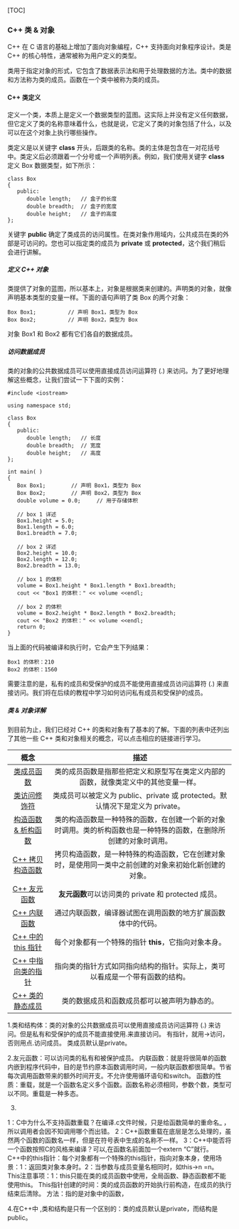 [TOC]

### C++ 类 & 对象

C++ 在 C 语言的基础上增加了面向对象编程，C++ 支持面向对象程序设计。类是 C++ 的核心特性，通常被称为用户定义的类型。

类用于指定对象的形式，它包含了数据表示法和用于处理数据的方法。类中的数据和方法称为类的成员。函数在一个类中被称为类的成员。

#### C++ 类定义

定义一个类，本质上是定义一个数据类型的蓝图。这实际上并没有定义任何数据，但它定义了类的名称意味着什么，也就是说，它定义了类的对象包括了什么，以及可以在这个对象上执行哪些操作。

类定义是以关键字 **class** 开头，后跟类的名称。类的主体是包含在一对花括号中。类定义后必须跟着一个分号或一个声明列表。例如，我们使用关键字 **class** 定义 Box 数据类型，如下所示：

```
class Box
{
   public:
      double length;   // 盒子的长度
      double breadth;  // 盒子的宽度
      double height;   // 盒子的高度
};
```

关键字 **public** 确定了类成员的访问属性。在类对象作用域内，公共成员在类的外部是可访问的。您也可以指定类的成员为 **private** 或 **protected**，这个我们稍后会进行讲解。

##### 定义 C++ 对象

类提供了对象的蓝图，所以基本上，对象是根据类来创建的。声明类的对象，就像声明基本类型的变量一样。下面的语句声明了类 Box 的两个对象：

```
Box Box1;          // 声明 Box1，类型为 Box
Box Box2;          // 声明 Box2，类型为 Box
```

对象 Box1 和 Box2 都有它们各自的数据成员。

##### 访问数据成员

类的对象的公共数据成员可以使用直接成员访问运算符 (.) 来访问。为了更好地理解这些概念，让我们尝试一下下面的实例：

```
#include <iostream>

using namespace std;

class Box
{
   public:
      double length;   // 长度
      double breadth;  // 宽度
      double height;   // 高度
};

int main( )
{
   Box Box1;        // 声明 Box1，类型为 Box
   Box Box2;        // 声明 Box2，类型为 Box
   double volume = 0.0;     // 用于存储体积

   // box 1 详述
   Box1.height = 5.0; 
   Box1.length = 6.0; 
   Box1.breadth = 7.0;

   // box 2 详述
   Box2.height = 10.0;
   Box2.length = 12.0;
   Box2.breadth = 13.0;

   // box 1 的体积
   volume = Box1.height * Box1.length * Box1.breadth;
   cout << "Box1 的体积：" << volume <<endl;

   // box 2 的体积
   volume = Box2.height * Box2.length * Box2.breadth;
   cout << "Box2 的体积：" << volume <<endl;
   return 0;
}
```

当上面的代码被编译和执行时，它会产生下列结果：

```
Box1 的体积：210
Box2 的体积：1560
```

需要注意的是，私有的成员和受保护的成员不能使用直接成员访问运算符 (.) 来直接访问。我们将在后续的教程中学习如何访问私有成员和受保护的成员。

##### 类 & 对象详解

到目前为止，我们已经对 C++ 的类和对象有了基本的了解。下面的列表中还列出了其他一些 C++ 类和对象相关的概念，可以点击相应的链接进行学习。

|                             概念                             |                             描述                             |
| :----------------------------------------------------------: | :----------------------------------------------------------: |
| [类成员函数](https://www.nowcoder.com/tutorial/10003/c3e0c3e4263c4c28842404bac17eb4ce) | 类的成员函数是指那些把定义和原型写在类定义内部的函数，就像类定义中的其他变量一样。 |
| [类访问修饰符](https://www.nowcoder.com/tutorial/10003/a25095b7be3d4098a133e1e40e8a1e04) | 类成员可以被定义为 public、private 或 protected。默认情况下是定义为 private。 |
| [构造函数 & 析构函数](https://www.nowcoder.com/tutorial/10003/b02c82248f7e47cd91af6f05e4a9886c) | 类的构造函数是一种特殊的函数，在创建一个新的对象时调用。类的析构函数也是一种特殊的函数，在删除所创建的对象时调用。 |
| [C++ 拷贝构造函数](https://www.nowcoder.com/tutorial/10003/500679d7ffac4b65b775d59266d1228d) | 拷贝构造函数，是一种特殊的构造函数，它在创建对象时，是使用同一类中之前创建的对象来初始化新创建的对象。 |
| [C++ 友元函数](https://www.nowcoder.com/tutorial/10003/30976e936c114f12a50174473b629415) |     **友元函数**可以访问类的 private 和 protected 成员。     |
| [C++ 内联函数](https://www.nowcoder.com/tutorial/10003/f52b82ced66d46a1a8562c70d5f63ce7) | 通过内联函数，编译器试图在调用函数的地方扩展函数体中的代码。 |
| [C++ 中的 this 指针](https://www.nowcoder.com/tutorial/10003/fea8f9c4ec4f4edb83b3f625a9755574) |    每个对象都有一个特殊的指针 **this**，它指向对象本身。     |
| [C++ 中指向类的指针](https://www.nowcoder.com/tutorial/10003/a7ad44e2a0004a17a42a0a02f88a02f4) | 指向类的指针方式如同指向结构的指针。实际上，类可以看成是一个带有函数的结构。 |
| [C++ 类的静态成员](https://www.nowcoder.com/tutorial/10003/c2cb81eb3d5f4155b79e366edd8dc982) |         类的数据成员和函数成员都可以被声明为静态的。         |

1.类和结构体：类的对象的公共数据成员可以使用直接成员访问运算符 (.) 来访问。但是私有和受保护的成员不能直接使用.来直接访问。  有指针，就用->访问，否则用点.访问成员。
类成员默认是private。

2.友元函数：可以访问类的私有和被保护成员。
内联函数：就是将很简单的函数内嵌到程序代码中，目的是节约原本函数调用时间，一般内联函数都很简单。节省每次调用函数带来的额外时间开支。不允许使用循环语句和switch。
函数的性质：重载，就是一个函数名定义多个函数。函数名称必须相同，参数个数，类型可以不同。重载是一种多态。

3.

1：C中为什么不支持函数重载？在编译.c文件时候，只是给函数简单的重命名_ ，所以调用者会因不知调用哪个而出错。
2：C++函数重载在底层是怎么处理的，虽然两个函数的函数名一样，但是在符号表中生成的名称不一样。
3：C++中能否将一个函数按照C的风格来编译？可以,在函数名前面加一个extern “C”就行。
C++中的this指针：每个对象都有一个特殊的this指针，指向对象本身，使用场景：1：返回类对象本身时。2：当参数与成员变量名相同时，如this->n =n。
This注意事项：1：this只能在类的成员函数中使用，全局函数、静态函数都不能使用this。
This指针创建的时间：类的成员函数的开始执行前构造，在成员的执行结束后清除。
方法：指的是对象中的函数，

4.在C++中 ,类和结构是只有一个区别的：类的成员默认是private，而结构是public。